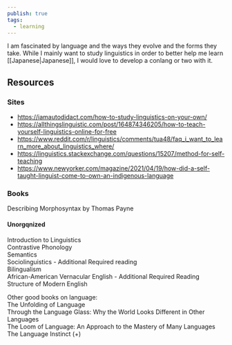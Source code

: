 ```yaml
---  
publish: true  
tags:  
  - learning  
---  
```

I am fascinated by language and the ways they evolve and the forms they take. While I mainly want to study linguistics in order to better help me learn [[Japanese|Japanese]], I would love to develop a conlang or two with it.   
  
## Resources  
### Sites  
+ https://iamautodidact.com/how-to-study-linguistics-on-your-own/  
+ https://allthingslinguistic.com/post/164874346205/how-to-teach-yourself-linguistics-online-for-free  
+ https://www.reddit.com/r/linguistics/comments/tua48/faq_i_want_to_learn_more_about_linguistics_where/  
+ https://linguistics.stackexchange.com/questions/15207/method-for-self-teaching  
+ https://www.newyorker.com/magazine/2021/04/19/how-did-a-self-taught-linguist-come-to-own-an-indigenous-language  
  
### Books  
Describing Morphosyntax by Thomas Payne  
  
#### Unorgqnized  
Introduction to Linguistics  
Contrastive Phonology  
Semantics  
Sociolinguistics - Additional Required reading  
Bilingualism  
African-American Vernacular English - Additional Required Reading  
Structure of Modern English  
  
Other good books on language:  
The Unfolding of Language  
Through the Language Glass: Why the World Looks Different in Other Languages  
The Loom of Language: An Approach to the Mastery of Many Languages  
The Language Instinct (+)  
  
